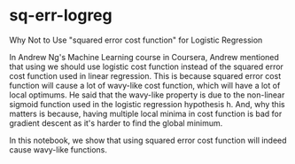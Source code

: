 # sq-err-logreg
Why Not to Use "squared error cost function" for Logistic Regression

In Andrew Ng's Machine Learning course in Coursera, Andrew mentioned that using we should use logistic cost function instead of the squared error cost function used in linear regression. This is because squared error cost function will cause a lot of wavy-like cost function, which will have a lot of local optimums. He said that the wavy-like property is due to the non-linear sigmoid function used in the logistic regression hypothesis h. And, why this matters is because, having multiple local minima in cost function is bad for gradient descent as it's harder to find the global minimum.

In this notebook, we show that using squared error cost function will indeed cause wavy-like functions.
